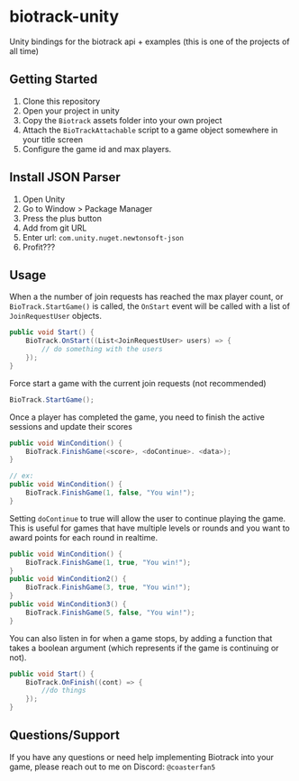 # biotrack-unity
Unity bindings for the biotrack api + examples (this is one of the projects of all time)

## Getting Started
1. Clone this repository
2. Open your project in unity
3. Copy the `Biotrack` assets folder into your own project
4. Attach the `BioTrackAttachable` script to a game object somewhere in your title screen
5. Configure the game id and max players. 

## Install JSON Parser
1. Open Unity
2. Go to Window > Package Manager
3. Press the plus button
4. Add from git URL
5. Enter url: `com.unity.nuget.newtonsoft-json`
6. Profit???

## Usage

When a the number of join requests has reached the max player count, or `BioTrack.StartGame()` is called, the `OnStart` event will be called with a list of `JoinRequestUser` objects.
```csharp
public void Start() {
	BioTrack.OnStart((List<JoinRequestUser> users) => {
		// do something with the users
	});
}
```

Force start a game with the current join requests (not recommended)
```csharp
BioTrack.StartGame();
```

Once a player has completed the game, you need to finish the active sessions and update their scores
```csharp
public void WinCondition() {
	BioTrack.FinishGame(<score>, <doContinue>. <data>);
}

// ex: 
public void WinCondition() {
	BioTrack.FinishGame(1, false, "You win!");
}
```

Setting `doContinue` to true will allow the user to continue playing the game. This is useful for games that have multiple levels or rounds and you want to award points for each round in realtime. 

```csharp
public void WinCondition() {
	BioTrack.FinishGame(1, true, "You win!");
}
public void WinCondition2() {
	BioTrack.FinishGame(3, true, "You win!");
}
public void WinCondition3() {
	BioTrack.FinishGame(5, false, "You win!");
}
```

You can also listen in for when a game stops, by adding a function that takes a boolean argument (which represents if the game is continuing or not). 

```csharp
public void Start() {
	BioTrack.OnFinish((cont) => {
		//do things
	});
}
```

## Questions/Support
If you have any questions or need help implementing Biotrack into your game, please reach out to me on Discord: `@coasterfan5`

